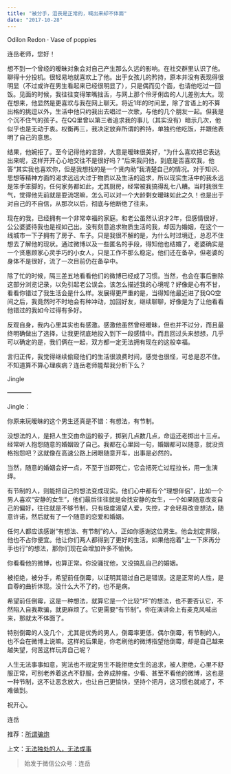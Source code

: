 ```yaml
---
title: "被分手，沮丧是正常的，喊出来却不体面"
date: "2017-10-28"
---
```


Odilon Redon · Vase of poppies

连岳老师，您好！

想不到一个曾经的暧昧对象会对自己产生那么久远的影响。在社交群里认识了他。聊得十分投机。很轻易地就喜欢上了他。出于女孩儿的矜持，原本并没有表现得很明显（不过或许在男生看起来已经很明显了），只是偶而见个面，也请他吃过一回饭。见面的时候，我往往变得笨嘴拙舌，与网上那个伶牙俐齿的人儿差别太大。现在想来，他显然是更喜欢与我在网上聊天。将近1年的时间里，除了言语上的不算出格的挑逗以外，生活中他只约我出去唱过一次歌，与他的几个朋友一起。但我是个沉不住气的孩子。在QQ里曾以第三者追求我的事儿（其实没有）暗示几次，他似乎也是无动于衷。权衡再三，我决定放弃所谓的矜持，单独约他吃饭，并跟他表明了自己的意思。

结果，他婉拒了。至今记得他的言辞，大意是暧昧很美好，“为什么喜欢把它表达出来呢，这样开开心心地交往不是很好吗？”后来我问他，到底是否喜欢我，他答“其实我也喜欢你，但是我想找的是一个贤内助”我清楚自己的情况。对于知识、思想等精神方面的渴求远远大过于物质以及生活的追求，所以现实生活中的我永远是笨手笨脚的，任何家务都如此，尤其厨房，经常被我搞得乱七八糟。当时我很生气，觉得他先前就是耍流氓嘛，怎么可以对一个大龄剩女暧昧如此之久！也是出于对自己的不自信，从那次以后，彻底与他断绝了往来。

现在的我，已经拥有一个非常幸福的家庭。和老公虽然认识才2年，但感情很好，公公婆婆待我也是视如己出。没有刻意追求物质生活的我，却因为婚姻，在这个一线城市一下子拥有了房子、车子。只是我很不解的是，为什么时过境迁，总忍不住想去了解他的现状。通过微博以及一些匿名的手段，得知他也结婚了，老婆确实是一个贤惠顾家心灵手巧的小女人，只是工作不那么稳定。他们还在备孕，但老婆的身体不是很好，流了一次目前仍在备孕中。

除了忙的时候，隔三差五地看看他们的微博已经成了习惯。当然，也会在事后删除这部分浏览记录，以免引起老公误会。该怎么描述我的心境呢？好像是心有不甘，看看你错过了我生活会是什么样。发展得更严重的是，当得知他最近进了我QQ空间之后，我竟然时不时地会有种冲动，加回好友，继续聊聊，好像是为了让他看看他错过的我如今过得有多好。

反观自身，我内心里其实也有感激。感激他虽然曾经暧昧，但也并不过分，而且最终明确做出了选择，让我更彻底地投入到下一段感情中。而且回过头来想想，几乎可以确定的是，我们俩在一起，双方都一定无法拥有现在的这般幸福。

言归正传，我觉得继续偷窥他们的生活很浪费时间，感觉也很怪，可总是忍不住。不知道算不算心理疾病？连岳老师能帮我分析下么？

Jingle

————

Jingle：

你原来玩暧昧的这个男生还真是不错：有想法，有节制。

没想法的人，是把人生交由命运的骰子，掷到几点数几点，命运还老掷出十三点。经常听人抱怨随意的婚姻毁了自己。我都在心里回一句，婚姻都可以随意，就没资格抱怨吧？这就像在高速公路上闭眼随意开车，出事是必然的。

当然，随意的婚姻会好一点，不至于当即死亡，它会把死亡过程拉长，用一生演绎。 

有节制的人，则能把自己的想法变成现实。他们心中都有个“理想伴侣”，比如一个男人喜欢“安静的女生”，他们最后往往就是会找安静的女生，一个如果随意改变自己的偏好，往往就是不够节制，只有极度渴望人爱，失控，才会轻易改变想法，随意许诺，然后就有了一个随意的恋爱和婚姻。

任何人都应该感谢“有想法、有节制”的人，正如你感谢这位男生。他会划定界限，他也不占你便宜。他让你们两人都得到了更好的生活。如果他抱着“上一下床再分手也行”的想法，那你们现在会增加许多不愉快。

你看看他的微博，也算正常。你没骚扰他，又没搞乱自己的婚姻。 

被拒绝，被分手，希望前任倒霉，以证明其错过自己是错误。这是正常的人性，是自尊的曲折体现。没什么大不了的，也不是病。

希望前任倒霉，这是一种想法，就算它是一个比较“坏”的想法，也不要否认它，不然陷入自我欺骗，就更麻烦了。它更需要“有节制”。你在演讲会上有麦克风喊出来，那就太不体面了。

特别倒霉的人没几个，尤其是优秀的男人，倒霉率更低，偶尔倒霉，有节制的人，也不会在微博上说嘛。这样的后果是，你老刷他的微博指望他倒霉，却是自己越来越失望，何苦这样玩弄自己呢？

人生无法事事如意，宪法也不规定男生不能拒绝女生的追求，被人拒绝，心里不舒服正常，可别老养着这点不舒服，会养成肿瘤。少看、甚至不看他的微博，这也是一种节制，这不让恶念放大，也让自己更愉快，坚持个把月，这习惯也就戒了，不难做到。

祝开心。

连岳

推荐：[所谓骗炮](http://mp.weixin.qq.com/s?__biz=MjM5NDU0Mjk2MQ==&mid=2651623672&idx=1&sn=320b1e47faf8dd76a396f47826e4c737&chksm=bd7e14e68a099df01dbff900b556fbac464ebd3a801cfdd093b436aa61d4a3e97f41d6439295&scene=21#wechat_redirect)

上文：[无法独处的人，无法成事](http://mp.weixin.qq.com/s?__biz=MjM5NDU0Mjk2MQ==&mid=2651623697&idx=1&sn=8dac3fc21d3316f571a023806325bd66&chksm=bd7e150f8a099c1990e6196d231ef73931a3aeb209f29af1cbd699f8238d202f1182833e7378&scene=21#wechat_redirect)

> 始发于微信公众号：连岳
